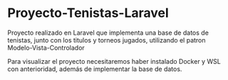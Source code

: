 # Proyecto-Tenistas-Laravel
Proyecto realizado en Laravel que implementa una base de datos de tenistas, junto con los titulos y torneos jugados, utilizando el patron Modelo-Vista-Controlador

Para visualizar el proyecto necesitaremos haber instalado Docker y WSL con anterioridad, además de implementar la base de datos.

